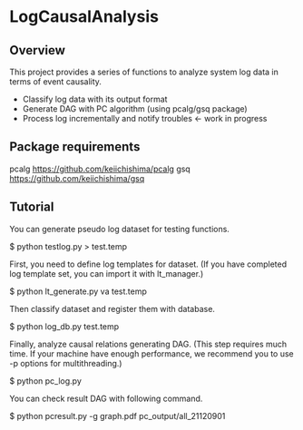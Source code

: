 # LogCausalAnalysis

## Overview

This project provides a series of functions to analyze 
system log data in terms of event causality.

* Classify log data with its output format
* Generate DAG with PC algorithm (using pcalg/gsq package)
* Process log incrementally and notify troubles <- work in progress

## Package requirements

pcalg https://github.com/keiichishima/pcalg
gsq https://github.com/keiichishima/gsq

## Tutorial

You can generate pseudo log dataset for testing functions.

$ python testlog.py > test.temp

First, you need to define log templates for dataset.
(If you have completed log template set, you can import it with lt_manager.)

$ python lt_generate.py va test.temp

Then classify dataset and register them with database.

$ python log_db.py test.temp

Finally, analyze causal relations generating DAG.
(This step requires much time. If your machine have enough performance,
we recommend you to use -p options for multithreading.)

$ python pc_log.py

You can check result DAG with following command.

$ python pcresult.py -g graph.pdf pc_output/all_21120901

